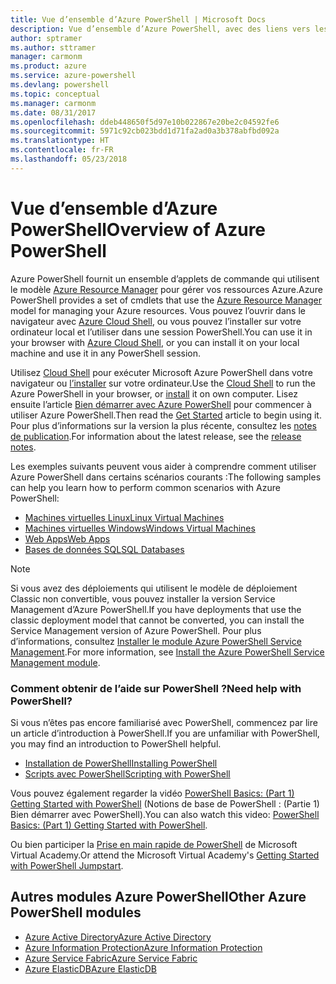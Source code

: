 ```yaml
---
title: Vue d’ensemble d’Azure PowerShell | Microsoft Docs
description: Vue d’ensemble d’Azure PowerShell, avec des liens vers les procédures d’installation et de configuration.
author: sptramer
ms.author: sttramer
manager: carmonm
ms.product: azure
ms.service: azure-powershell
ms.devlang: powershell
ms.topic: conceptual
ms.manager: carmonm
ms.date: 08/31/2017
ms.openlocfilehash: ddeb448650f5d97e10b022867e20be2c04592fe6
ms.sourcegitcommit: 5971c92cb023bdd1d71fa2ad0a3b378abfbd092a
ms.translationtype: HT
ms.contentlocale: fr-FR
ms.lasthandoff: 05/23/2018
---
```

# <a name="overview-of-azure-powershell"></a><span data-ttu-id="9f247-103">Vue d’ensemble d’Azure PowerShell</span><span class="sxs-lookup"><span data-stu-id="9f247-103">Overview of Azure PowerShell</span></span>

<span data-ttu-id="9f247-104">Azure PowerShell fournit un ensemble d’applets de commande qui utilisent le modèle [Azure Resource Manager](/azure/azure-resource-manager/resource-group-overview) pour gérer vos ressources Azure.</span><span class="sxs-lookup"><span data-stu-id="9f247-104">Azure PowerShell provides a set of cmdlets that use the [Azure Resource Manager](/azure/azure-resource-manager/resource-group-overview) model for managing your Azure resources.</span></span> <span data-ttu-id="9f247-105">Vous pouvez l’ouvrir dans le navigateur avec [Azure Cloud Shell](/azure/cloud-shell/overview), ou vous pouvez l’installer sur votre ordinateur local et l’utiliser dans une session PowerShell.</span><span class="sxs-lookup"><span data-stu-id="9f247-105">You can use it in your browser with [Azure Cloud Shell](/azure/cloud-shell/overview), or you can install it on your local machine and use it in any PowerShell session.</span></span>

<span data-ttu-id="9f247-106">Utilisez [Cloud Shell](/azure/cloud-shell/overview) pour exécuter Microsoft Azure PowerShell dans votre navigateur ou [l’installer](install-azurerm-ps.md) sur votre ordinateur.</span><span class="sxs-lookup"><span data-stu-id="9f247-106">Use the [Cloud Shell](/azure/cloud-shell/overview) to run the Azure PowerShell in your browser, or [install](install-azurerm-ps.md) it on own computer.</span></span> <span data-ttu-id="9f247-107">Lisez ensuite l’article [Bien démarrer avec Azure PowerShell](get-started-azureps.md) pour commencer à utiliser Azure PowerShell.</span><span class="sxs-lookup"><span data-stu-id="9f247-107">Then read the [Get Started](get-started-azureps.md) article to begin using it.</span></span> <span data-ttu-id="9f247-108">Pour plus d’informations sur la version la plus récente, consultez les [notes de publication](release-notes-azureps.md).</span><span class="sxs-lookup"><span data-stu-id="9f247-108">For information about the latest release, see the [release notes](release-notes-azureps.md).</span></span>

<span data-ttu-id="9f247-109">Les exemples suivants peuvent vous aider à comprendre comment utiliser Azure PowerShell dans certains scénarios courants :</span><span class="sxs-lookup"><span data-stu-id="9f247-109">The following samples can help you learn how to perform common scenarios with Azure PowerShell:</span></span>

* [<span data-ttu-id="9f247-110">Machines virtuelles Linux</span><span class="sxs-lookup"><span data-stu-id="9f247-110">Linux Virtual Machines</span></span>](/azure/virtual-machines/virtual-machines-linux-powershell-samples?toc=/powershell/azure/toc.json)
* [<span data-ttu-id="9f247-111">Machines virtuelles Windows</span><span class="sxs-lookup"><span data-stu-id="9f247-111">Windows Virtual Machines</span></span>](/azure/virtual-machines/virtual-machines-windows-powershell-samples?toc=/powershell/azure/toc.json)
* [<span data-ttu-id="9f247-112">Web Apps</span><span class="sxs-lookup"><span data-stu-id="9f247-112">Web Apps</span></span>](/azure/app-service-web/app-service-powershell-samples?toc=/powershell/azure/toc.json)
* [<span data-ttu-id="9f247-113">Bases de données SQL</span><span class="sxs-lookup"><span data-stu-id="9f247-113">SQL Databases</span></span>](/azure/sql-database/sql-database-powershell-samples?toc=/powershell/azure/toc.json)

> [!NOTE]
> <span data-ttu-id="9f247-114">Si vous avez des déploiements qui utilisent le modèle de déploiement Classic non convertible, vous pouvez installer la version Service Management d’Azure PowerShell.</span><span class="sxs-lookup"><span data-stu-id="9f247-114">If you have deployments that use the classic deployment model that cannot be converted, you can install the Service Management version of Azure PowerShell.</span></span> <span data-ttu-id="9f247-115">Pour plus d’informations, consultez [Installer le module Azure PowerShell Service Management](/powershell/azure/servicemanagement/install-azure-ps).</span><span class="sxs-lookup"><span data-stu-id="9f247-115">For more information, see [Install the Azure PowerShell Service Management module](/powershell/azure/servicemanagement/install-azure-ps).</span></span>


### <a name="need-help-with-powershell"></a><span data-ttu-id="9f247-116">Comment obtenir de l’aide sur PowerShell ?</span><span class="sxs-lookup"><span data-stu-id="9f247-116">Need help with PowerShell?</span></span>

<span data-ttu-id="9f247-117">Si vous n’êtes pas encore familiarisé avec PowerShell, commencez par lire un article d’introduction à PowerShell.</span><span class="sxs-lookup"><span data-stu-id="9f247-117">If you are unfamiliar with PowerShell, you may find an introduction to PowerShell helpful.</span></span>

* [<span data-ttu-id="9f247-118">Installation de PowerShell</span><span class="sxs-lookup"><span data-stu-id="9f247-118">Installing PowerShell</span></span>](/powershell/scripting/installing-windows-powershell)
* [<span data-ttu-id="9f247-119">Scripts avec PowerShell</span><span class="sxs-lookup"><span data-stu-id="9f247-119">Scripting with PowerShell</span></span>](/powershell/scripting/scripting-with-windows-powershell)

<span data-ttu-id="9f247-120">Vous pouvez également regarder la vidéo [PowerShell Basics: (Part 1) Getting Started with PowerShell](https://channel9.msdn.com/Blogs/Taste-of-Premier/PowerShellBasicsPart1) (Notions de base de PowerShell : (Partie 1) Bien démarrer avec PowerShell).</span><span class="sxs-lookup"><span data-stu-id="9f247-120">You can also watch this video: [PowerShell Basics: (Part 1) Getting Started with PowerShell](https://channel9.msdn.com/Blogs/Taste-of-Premier/PowerShellBasicsPart1).</span></span>

<span data-ttu-id="9f247-121">Ou bien participer la [Prise en main rapide de PowerShell](https://mva.microsoft.com/liveevents/powershell-jumpstart) de Microsoft Virtual Academy.</span><span class="sxs-lookup"><span data-stu-id="9f247-121">Or attend the Microsoft Virtual Academy's [Getting Started with PowerShell Jumpstart](https://mva.microsoft.com/liveevents/powershell-jumpstart).</span></span>

## <a name="other-azure-powershell-modules"></a><span data-ttu-id="9f247-122">Autres modules Azure PowerShell</span><span class="sxs-lookup"><span data-stu-id="9f247-122">Other Azure PowerShell modules</span></span>

* [<span data-ttu-id="9f247-123">Azure Active Directory</span><span class="sxs-lookup"><span data-stu-id="9f247-123">Azure Active Directory</span></span>](/powershell/azure/active-directory/)
* [<span data-ttu-id="9f247-124">Azure Information Protection</span><span class="sxs-lookup"><span data-stu-id="9f247-124">Azure Information Protection</span></span>](/powershell/azure/aip/)
* [<span data-ttu-id="9f247-125">Azure Service Fabric</span><span class="sxs-lookup"><span data-stu-id="9f247-125">Azure Service Fabric</span></span>](/powershell/azure/service-fabric/)
* [<span data-ttu-id="9f247-126">Azure ElasticDB</span><span class="sxs-lookup"><span data-stu-id="9f247-126">Azure ElasticDB</span></span>](/powershell/azure/elasticdbjobs/)
